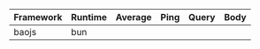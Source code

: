 
|  Framework       | Runtime | Average | Ping       | Query      | Body       |
| ---------------- | ------- | ------- | ---------- | ---------- | ---------- |
| baojs | bun 